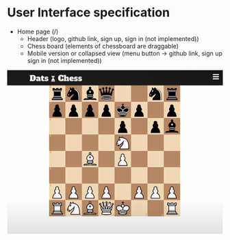 # User Interface specification

* Home page (/)
  - Header (logo, github link, sign up, sign in (not implemented))
  - Chess board (elements of chessboard are draggable)
  - Mobile version or collapsed view (menu button -> github link, sign up sign in (not implemented))

![user interface](https://github.com/bootstrap-buddies/datschess-documentation/blob/main/images/uiCapture.png)
